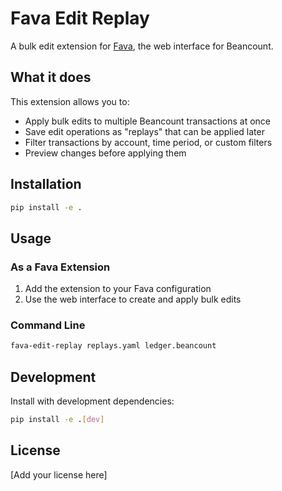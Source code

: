 # Fava Edit Replay

A bulk edit extension for [Fava](https://beancount.github.io/fava/), the web interface for Beancount.

## What it does

This extension allows you to:
- Apply bulk edits to multiple Beancount transactions at once
- Save edit operations as "replays" that can be applied later
- Filter transactions by account, time period, or custom filters
- Preview changes before applying them

## Installation

```bash
pip install -e .
```

## Usage

### As a Fava Extension

1. Add the extension to your Fava configuration
2. Use the web interface to create and apply bulk edits

### Command Line

```bash
fava-edit-replay replays.yaml ledger.beancount
```

## Development

Install with development dependencies:

```bash
pip install -e .[dev]
```

## License

[Add your license here] 